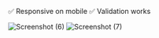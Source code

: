✅ Responsive on mobile
✅ Validation works

![Screenshot (6)](https://github.com/csr000/kyc/assets/102833845/b2419edb-c119-4caa-af0d-917dca8e5554)
![Screenshot (7)](https://github.com/csr000/kyc/assets/102833845/12e16cc7-9e49-4bab-aae9-2fb5c195569f)
